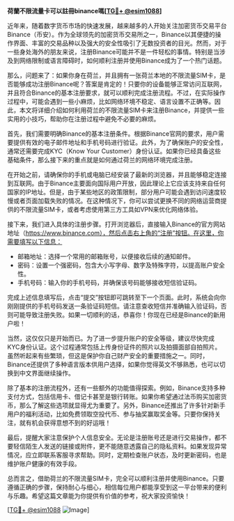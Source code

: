 **荷蘭不限流量卡可以註冊binance嗎[[TG💪+ @esim1088](https://t.me/s/esim1088)]**

近年来，随着数字货币市场的快速发展，越来越多的人开始关注加密货币交易平台Binance（币安）。作为全球领先的加密货币交易所之一，Binance以其便捷的操作界面、丰富的交易品种以及强大的安全性吸引了无数投资者的目光。然而，对于一些身处海外的朋友来说，注册Binance可能并不是一件轻松的事情。特别是当涉及到网络限制或语言障碍时，如何顺利注册并使用Binance成为了一个热门话题。

那么，问题来了：如果你身在荷兰，并且拥有一张荷兰本地的不限流量SIM卡，是否能够成功注册Binance呢？答案是肯定的！只要你的设备能够正常访问互联网，并且符合Binance的基本注册要求，就可以顺利完成注册流程。不过，在实际操作过程中，可能会遇到一些小麻烦，比如网络环境不稳定、语言设置不正确等。因此，本文将详细介绍如何利用荷兰的不限流量SIM卡来注册Binance，并提供一些实用的小技巧，帮助你在注册过程中避免不必要的麻烦。

首先，我们需要明确Binance的基本注册条件。根据Binance官网的要求，用户需要提供有效的电子邮件地址和手机号码进行验证。此外，为了确保账户的安全性，通常还需要完成KYC（Know Your Customer）身份认证。如果你已经具备这些基础条件，那么接下来的重点就是如何通过荷兰的网络环境完成注册。

在开始之前，请确保你的手机或电脑已经安装了最新的浏览器，并且能够稳定连接到互联网。由于Binance主要面向国际用户开放，因此理论上它应该支持来自任何国家的IP地址。但是，由于某些地区的政策限制，部分用户可能会遇到访问速度较慢或者页面加载失败的情况。在这种情况下，你可以尝试更换不同的网络运营商提供的不限流量SIM卡，或者考虑使用第三方工具如VPN来优化网络体验。

接下来，我们进入具体的注册步骤。打开浏览器后，直接输入Binance的官方网站地址（https://www.binance.com），然后点击右上角的“注册”按钮。在这里，你需要填写以下信息：
- 邮箱地址：选择一个常用的邮箱账号，以便接收后续的通知邮件。
- 密码：设置一个强密码，包含大小写字母、数字及特殊字符，以提高账户安全性。
- 手机号码：输入你的手机号码，并确保该号码能够接收短信验证码。

完成上述信息填写后，点击“提交”按钮即可跳转至下一个页面。此时，系统会向你刚刚提供的手机号码发送一条验证码短信。请注意查收短信并准确输入验证码，否则可能导致注册失败。如果一切顺利的话，恭喜你！你现在已经是Binance的新用户啦！

当然，这仅仅只是开始而已。为了进一步提升账户的安全等级，建议尽快完成KYC身份认证。这个过程通常包括上传身份证件的照片以及拍摄面部自拍照片。虽然听起来有些繁琐，但这是保护你自己财产安全的重要措施之一。同时，Binance还提供了多种语言版本供用户选择，如果你觉得英文不够熟悉，也可以切换到中文界面继续操作。

除了基本的注册流程外，还有一些额外的功能值得探索。例如，Binance支持多种支付方式，包括信用卡、借记卡甚至是银行转账。如果你希望通过法币购买加密货币，那么了解这些选项就显得尤为重要了。另外，Binance还推出了许多针对新手用户的福利活动，比如免费领取空投代币、参与抽奖赢取奖金等。只要你保持关注，就有机会获得意想不到的好运哦！

最后，提醒大家注意保护个人信息安全。无论是注册账号还是进行交易操作，都不要轻信陌生人发送的链接或附件，更不能随意透露自己的隐私资料。如果发现异常情况，应立即联系客服寻求帮助。同时，定期检查账户状态，及时更新密码，也是维护账户健康的有效手段。

总而言之，借助荷兰的不限流量SIM卡，完全可以顺利注册并使用Binance。只要遵循正确的步骤，保持耐心与细心，相信每位用户都能享受到这一平台带来的便利与乐趣。希望这篇文章能为你提供有价值的参考，祝大家投资愉快！

[[TG💪+ @esim1088](https://t.me/s/esim1088) ![Image](https://i.postimg.cc/4NQfJmqS/Snipaste-2025-05-13-00-14-12.png)]